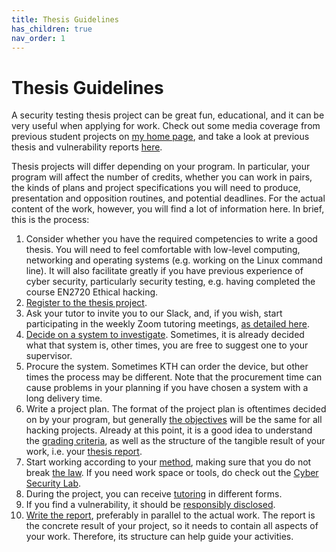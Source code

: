 ```yaml
---
title: Thesis Guidelines
has_children: true
nav_order: 1
---
```


# Thesis Guidelines

A security testing thesis project can be great fun, educational, and it can be very useful when applying for work. Check out some media coverage from previous student projects on [my home page](https://www.kth.se/profile/pontusj), and take a look at previous thesis and vulnerability reports [here](https://www.kth.se/nse/research/software-systems-architecture-and-security/projects/ethical-hacking-1.914053).

Thesis projects will differ depending on your program. In particular, your program will affect the number of credits, whether you can work in pairs, the kinds of plans and project specifications you will need to produce, presentation and opposition routines, and potential deadlines. For the actual content of the work, however, you will find a lot of information here. In brief, this is the process: 
1. Consider whether you have the required competencies to write a good thesis. You will need to feel comfortable with low-level computing, networking and operating systems (e.g. working on the Linux command line). It will also facilitate greatly if you have previous experience of cyber security, particularly security testing, e.g. having completed the course EN2720 Ethical hacking.
1. [Register to the thesis project](registration.html).
1. Ask your tutor to invite you to our Slack, and, if you wish, start participating in the weekly Zoom tutoring meetings, [as detailed here](tutoring.html).
1. [Decide on a system to investigate](choice_of_system.html). Sometimes, it is already decided what that system is, other times, you are free to suggest one to your supervisor. 
1. Procure the system. Sometimes KTH can order the device, but other times the process may be different. Note that the procurement time can cause problems in your planning if you have chosen a system with a long delivery time. 
1. Write a project plan. The format of the project plan is oftentimes decided on by your program, but generally [the objectives](objective.html) will be the same for all hacking projects. Already at this point, it is a good idea to understand the [grading criteria](grading_criteria.html), as well as the structure of the tangible result of your work, i.e. your [thesis report](thesis_report.html).  
1. Start working according to your [method](method.html), making sure that you do not break [the law](the_law.html). If you need work space or tools, do check out the [Cyber Security Lab](lab.html).
1. During the project, you can receive [tutoring](tutoring.html) in different forms.
1. If you find a vulnerability, it should be [responsibly disclosed](responsible_disclosure.html).
1. [Write the report](thesis_report.html), preferably in parallel to the actual work. The report is the concrete result of your project, so it needs to contain all aspects of your work. Therefore, its structure can help guide your activities. 
